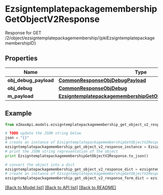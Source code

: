 # EzsigntemplatepackagemembershipGetObjectV2Response

Response for GET /2/object/ezsigntemplatepackagemembership/{pkiEzsigntemplatepackagemembershipID}

## Properties

Name | Type | Description | Notes
------------ | ------------- | ------------- | -------------
**obj_debug_payload** | [**CommonResponseObjDebugPayload**](CommonResponseObjDebugPayload.md) |  | 
**obj_debug** | [**CommonResponseObjDebug**](CommonResponseObjDebug.md) |  | [optional] 
**m_payload** | [**EzsigntemplatepackagemembershipGetObjectV2ResponseMPayload**](EzsigntemplatepackagemembershipGetObjectV2ResponseMPayload.md) |  | 

## Example

```python
from eZmaxApi.models.ezsigntemplatepackagemembership_get_object_v2_response import EzsigntemplatepackagemembershipGetObjectV2Response

# TODO update the JSON string below
json = "{}"
# create an instance of EzsigntemplatepackagemembershipGetObjectV2Response from a JSON string
ezsigntemplatepackagemembership_get_object_v2_response_instance = EzsigntemplatepackagemembershipGetObjectV2Response.from_json(json)
# print the JSON string representation of the object
print EzsigntemplatepackagemembershipGetObjectV2Response.to_json()

# convert the object into a dict
ezsigntemplatepackagemembership_get_object_v2_response_dict = ezsigntemplatepackagemembership_get_object_v2_response_instance.to_dict()
# create an instance of EzsigntemplatepackagemembershipGetObjectV2Response from a dict
ezsigntemplatepackagemembership_get_object_v2_response_form_dict = ezsigntemplatepackagemembership_get_object_v2_response.from_dict(ezsigntemplatepackagemembership_get_object_v2_response_dict)
```
[[Back to Model list]](../README.md#documentation-for-models) [[Back to API list]](../README.md#documentation-for-api-endpoints) [[Back to README]](../README.md)


